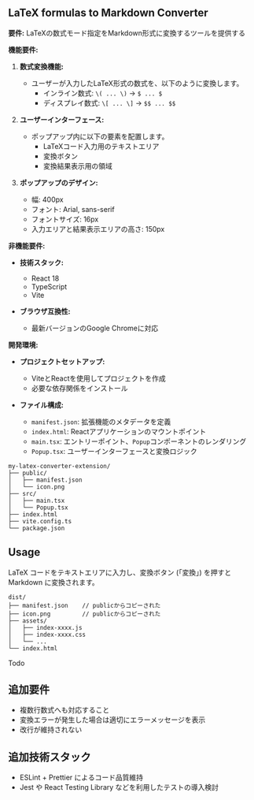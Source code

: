 ## LaTeX formulas to Markdown Converter

**要件:**
LaTeXの数式モード指定をMarkdown形式に変換するツールを提供する

**機能要件:**

1. **数式変換機能:**
   - ユーザーが入力したLaTeX形式の数式を、以下のように変換します。
     - インライン数式: `\( ... \)` → `$ ... $`
     - ディスプレイ数式: `\[ ... \]` → `$$ ... $$`

2. **ユーザーインターフェース:**
   - ポップアップ内に以下の要素を配置します。
     - LaTeXコード入力用のテキストエリア
     - 変換ボタン
     - 変換結果表示用の領域

3. **ポップアップのデザイン:**
   - 幅: 400px
   - フォント: Arial, sans-serif
   - フォントサイズ: 16px
   - 入力エリアと結果表示エリアの高さ: 150px

**非機能要件:**

- **技術スタック:**
  - React 18
  - TypeScript
  - Vite

- **ブラウザ互換性:**
  - 最新バージョンのGoogle Chromeに対応

<!-- - **パフォーマンス:**
  - ユーザー操作に対して即時に変換結果を表示 -->

**開発環境:**

- **プロジェクトセットアップ:**
  - ViteとReactを使用してプロジェクトを作成
  - 必要な依存関係をインストール

- **ファイル構成:**
  - `manifest.json`: 拡張機能のメタデータを定義
  - `index.html`: Reactアプリケーションのマウントポイント
  - `main.tsx`: エントリーポイント、`Popup`コンポーネントのレンダリング
  - `Popup.tsx`: ユーザーインターフェースと変換ロジック



<!-- # React + Vite

This template provides a minimal setup to get React working in Vite with HMR and some ESLint rules.
Currently, two official plugins are available:

- [@vitejs/plugin-react](https://github.com/vitejs/vite-plugin-react/blob/main/packages/plugin-react/README.md) uses [Babel](https://babeljs.io/) for Fast Refresh
- [@vitejs/plugin-react-swc](https://github.com/vitejs/vite-plugin-react-swc) uses [SWC](https://swc.rs/) for Fast Refresh -->


```
my-latex-converter-extension/
├── public/
│   ├── manifest.json
│   └── icon.png
├── src/
│   ├── main.tsx
│   └── Popup.tsx
├── index.html
├── vite.config.ts
└── package.json
```

## Usage
LaTeX コードをテキストエリアに入力し、変換ボタン (「変換」) を押すと Markdown に変換されます。

```
dist/
├── manifest.json    // publicからコピーされた
├── icon.png         // publicからコピーされた
├── assets/
│   ├── index-xxxx.js
│   ├── index-xxxx.css
│   └── ...
└── index.html
```
Todo
## 追加要件
- 複数行数式へも対応すること
- 変換エラーが発生した場合は適切にエラーメッセージを表示
- 改行が維持されない
## 追加技術スタック
- ESLint + Prettier によるコード品質維持
- Jest や React Testing Library などを利用したテストの導入検討